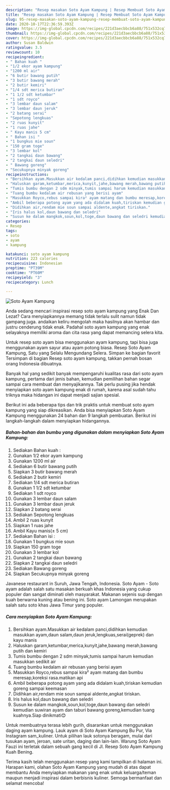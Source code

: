 ```yaml
---
description: "Resep masakan Soto Ayam Kampung | Resep Membuat Soto Ayam Kampung Yang Mudah Dan Praktis"
title: "Resep masakan Soto Ayam Kampung | Resep Membuat Soto Ayam Kampung Yang Mudah Dan Praktis"
slug: 95-resep-masakan-soto-ayam-kampung-resep-membuat-soto-ayam-kampung-yang-mudah-dan-praktis
date: 2020-10-17T22:36:59.393Z
image: https://img-global.cpcdn.com/recipes/221d3aecbbcb6a88/751x532cq70/soto-ayam-kampung-foto-resep-utama.jpg
thumbnail: https://img-global.cpcdn.com/recipes/221d3aecbbcb6a88/751x532cq70/soto-ayam-kampung-foto-resep-utama.jpg
cover: https://img-global.cpcdn.com/recipes/221d3aecbbcb6a88/751x532cq70/soto-ayam-kampung-foto-resep-utama.jpg
author: Susan Baldwin
ratingvalue: 3.5
reviewcount: 10
recipeingredient:
- " Bahan kuah "
- "1/2 ekor ayam kampung"
- "1200 ml air"
- "6 butir bawang putih"
- "3 butir bawang merah"
- "2 butir kemiri"
- "1/4 sdt merica butiran"
- "1 1/2 sdt ketumbar"
- "1 sdt royco"
- "3 lembar daun salam"
- "3 lembar daun jeruk"
- "2 batang serai"
- "Sepotong lengkuas"
- "2 ruas kunyit"
- "1 ruas jahe"
- " Kayu manis 5 cm"
- " Bahan isi "
- "1 bungkus mie soun"
- "150 gram toge"
- "3 lembar kol"
- "2 tangkai daun bawang"
- "2 tangkai daun seledri"
- " Bawang goreng"
- "Secukupnya minyak goreng"
recipeinstructions:
- "Bersihkan ayam.Masukkan air kedalam panci,didihkan kemudian masukkan ayam,daun salam,daun jeruk,lengkuas,serai(geprek) dan kayu manis"
- "Haluskan garam,ketumbar,merica,kunyit,jahe,bawang merah,bawang putih dan kemiri"
- "Tumis bumbu dengan 2 sdm minyak,tumis sampai harum kemudian masukkan sedikit air"
- "Tuang bumbu kedalam air rebusan yang berisi ayam"
- "Masukkan Royco,rebus sampai kira² ayam matang dan bumbu meresap,koreksi rasa.matikan api"
- "Ambil beberapa potong ayam yang ada didalam kuah,tiriskan kemudian goreng sampai keemasan"
- "Didihkan air,rendam mie soun sampai aldente,angkat tiriskan."
- "Iris halus kol,daun bawang dan seledri"
- "Susun ke dalam mangkok,soun,kol,toge,daun bawang dan seledri kemudian suwiran ayam dan taburi bawang goreng,kemudian tuang kuahnya.Siap dinikmati😊"
categories:
- Resep
tags:
- soto
- ayam
- kampung

katakunci: soto ayam kampung 
nutrition: 223 calories
recipecuisine: Indonesian
preptime: "PT39M"
cooktime: "PT60M"
recipeyield: "3"
recipecategory: Lunch

---
```



![Soto Ayam Kampung](https://img-global.cpcdn.com/recipes/221d3aecbbcb6a88/751x532cq70/soto-ayam-kampung-foto-resep-utama.jpg)

Anda sedang mencari inspirasi resep soto ayam kampung yang Enak Dan Lezat? Cara menyiapkannya memang tidak terlalu sulit namun tidak gampang juga. andaikan keliru mengolah maka hasilnya akan hambar dan justru cenderung tidak enak. Padahal soto ayam kampung yang enak selayaknya memiliki aroma dan cita rasa yang dapat memancing selera kita.

Untuk resep soto ayam bisa menggunakan ayam kampung, tapi bisa juga menggunakan ayam sayur atau ayam potong biasa. Resep Soto Ayam Kampung, Satu yang Selalu Mengundang Selera. Simpan ke bagian favorit Tersimpan di bagian Resep soto ayam kampung, takkan pernah bosan orang Indonesia dibuatnya.

Banyak hal yang sedikit banyak mempengaruhi kualitas rasa dari soto ayam kampung, pertama dari jenis bahan, kemudian pemilihan bahan segar sampai cara membuat dan menyajikannya. Tak perlu pusing jika hendak menyiapkan soto ayam kampung enak di rumah, karena asal sudah tahu triknya maka hidangan ini dapat menjadi sajian spesial.


Berikut ini ada beberapa tips dan trik praktis untuk membuat soto ayam kampung yang siap dikreasikan. Anda bisa menyiapkan Soto Ayam Kampung menggunakan 24 bahan dan 9 langkah pembuatan. Berikut ini langkah-langkah dalam menyiapkan hidangannya.

<!--inarticleads1-->

##### Bahan-bahan dan bumbu yang digunakan dalam menyiapkan Soto Ayam Kampung:

1. Sediakan  Bahan kuah :
1. Gunakan 1/2 ekor ayam kampung
1. Gunakan 1200 ml air
1. Sediakan 6 butir bawang putih
1. Siapkan 3 butir bawang merah
1. Sediakan 2 butir kemiri
1. Sediakan 1/4 sdt merica butiran
1. Gunakan 1 1/2 sdt ketumbar
1. Sediakan 1 sdt royco
1. Gunakan 3 lembar daun salam
1. Gunakan 3 lembar daun jeruk
1. Siapkan 2 batang serai
1. Sediakan Sepotong lengkuas
1. Ambil 2 ruas kunyit
1. Siapkan 1 ruas jahe
1. Ambil  Kayu manis(± 5 cm)
1. Sediakan  Bahan isi :
1. Gunakan 1 bungkus mie soun
1. Siapkan 150 gram toge
1. Gunakan 3 lembar kol
1. Gunakan 2 tangkai daun bawang
1. Siapkan 2 tangkai daun seledri
1. Sediakan  Bawang goreng
1. Siapkan Secukupnya minyak goreng


Javanese restaurant in Suruh, Jawa Tengah, Indonesia. Soto Ayam - Soto ayam adalah salah satu masakan berkuah khas Indonesia yang cukup populer dan sangat diminati oleh masyarakat. Makanan sejenis sup dengan kuah berwarna kuning atau bening ini. Soto ayam Lamongan merupakan salah satu soto khas Jawa Timur yang populer. 

<!--inarticleads2-->

##### Cara menyiapkan Soto Ayam Kampung:

1. Bersihkan ayam.Masukkan air kedalam panci,didihkan kemudian masukkan ayam,daun salam,daun jeruk,lengkuas,serai(geprek) dan kayu manis
1. Haluskan garam,ketumbar,merica,kunyit,jahe,bawang merah,bawang putih dan kemiri
1. Tumis bumbu dengan 2 sdm minyak,tumis sampai harum kemudian masukkan sedikit air
1. Tuang bumbu kedalam air rebusan yang berisi ayam
1. Masukkan Royco,rebus sampai kira² ayam matang dan bumbu meresap,koreksi rasa.matikan api
1. Ambil beberapa potong ayam yang ada didalam kuah,tiriskan kemudian goreng sampai keemasan
1. Didihkan air,rendam mie soun sampai aldente,angkat tiriskan.
1. Iris halus kol,daun bawang dan seledri
1. Susun ke dalam mangkok,soun,kol,toge,daun bawang dan seledri kemudian suwiran ayam dan taburi bawang goreng,kemudian tuang kuahnya.Siap dinikmati😊


Untuk membuatnya terasa lebih gurih, disarankan untuk menggunakan daging ayam kampung. Lauk ayam di Soto Ayam Kampung Bu Pur, Via Instagram sam_kuliner. Untuk pilihan lauk sotonya beragam, mulai dari tusukan ayam, jeroan, sate uritan, daging dan lain-lain. Warung Soto Ayam Fauzi ini terletak dalam sebuah gang kecil di Jl. Resep Soto Ayam Kampung Kuah Bening. 

Terima kasih telah menggunakan resep yang kami tampilkan di halaman ini. Harapan kami, olahan Soto Ayam Kampung yang mudah di atas dapat membantu Anda menyiapkan makanan yang enak untuk keluarga/teman maupun menjadi inspirasi dalam berbisnis kuliner. Semoga bermanfaat dan selamat mencoba!
